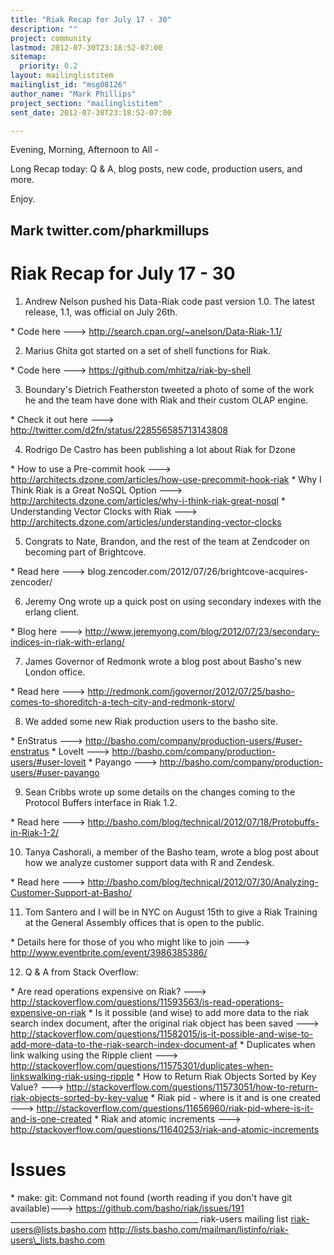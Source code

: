 ```yaml
---
title: "Riak Recap for July 17 - 30"
description: ""
project: community
lastmod: 2012-07-30T23:18:52-07:00
sitemap:
  priority: 0.2
layout: mailinglistitem
mailinglist_id: "msg08126"
author_name: "Mark Phillips"
project_section: "mailinglistitem"
sent_date: 2012-07-30T23:18:52-07:00

---
```



Evening, Morning, Afternoon to All -

Long Recap today: Q & A, blog posts, new code, production users, and more.

Enjoy.

Mark
twitter.com/pharkmillups
----------------------------------

Riak Recap for July 17 - 30
====================

1) Andrew Nelson pushed his Data-Riak code past version 1.0. The latest
release, 1.1, was official on July 26th.

\* Code here ---> http://search.cpan.org/~anelson/Data-Riak-1.1/

2) Marius Ghita got started on a set of shell functions for Riak.

\* Code here ---> https://github.com/mhitza/riak-by-shell

3) Boundary's Dietrich Featherston tweeted a photo of some of the work he
and the team have done with Riak and their custom OLAP engine.

\* Check it out here ---> http://twitter.com/d2fn/status/228556585713143808

4) Rodrigo De Castro has been publishing a lot about Riak for Dzone

\* How to use a Pre-commit hook --->
http://architects.dzone.com/articles/how-use-precommit-hook-riak
\* Why I Think Riak is a Great NoSQL Option --->
http://architects.dzone.com/articles/why-i-think-riak-great-nosql
\* Understanding Vector Clocks with Riak --->
http://architects.dzone.com/articles/understanding-vector-clocks

5) Congrats to Nate, Brandon, and the rest of the team at Zendcoder on
becoming part of Brightcove.

\* Read here ---> blog.zencoder.com/2012/07/26/brightcove-acquires-zencoder/

6) Jeremy Ong wrote up a quick post on using secondary indexes with the
erlang client.

\* Blog here --->
http://www.jeremyong.com/blog/2012/07/23/secondary-indices-in-riak-with-erlang/

7) James Governor of Redmonk wrote a blog post about Basho's new London
office.

\* Read here --->
http://redmonk.com/jgovernor/2012/07/25/basho-comes-to-shoreditch-a-tech-city-and-redmonk-story/

8) We added some new Riak production users to the basho site.

\* EnStratus ---> http://basho.com/company/production-users/#user-enstratus
\* LoveIt ---> http://basho.com/company/production-users/#user-loveit
\* Payango ---> http://basho.com/company/production-users/#user-payango

9) Sean Cribbs wrote up some details on the changes coming to the Protocol
Buffers interface in Riak 1.2.

\* Read here --->
http://basho.com/blog/technical/2012/07/18/Protobuffs-in-Riak-1-2/

10) Tanya Cashorali, a member of the Basho team, wrote a blog post about
how we analyze customer support data with R and Zendesk.

\* Read here --->
http://basho.com/blog/technical/2012/07/30/Analyzing-Customer-Support-at-Basho/

11) Tom Santero and I will be in NYC on August 15th to give a Riak Training
at the General Assembly offices that is open to the public.

\* Details here for those of you who might like to join --->
http://www.eventbrite.com/event/3986385386/

12) Q & A from Stack Overflow:

\* Are read operations expensive on Riak? --->
http://stackoverflow.com/questions/11593563/is-read-operations-expensive-on-riak
\* Is it possible (and wise) to add more data to the riak search index
document, after the original riak object has been saved --->
http://stackoverflow.com/questions/11582015/is-it-possible-and-wise-to-add-more-data-to-the-riak-search-index-document-af
\* Duplicates when link walking using the Ripple client --->
http://stackoverflow.com/questions/11575301/duplicates-when-linkswalking-riak-using-ripple
\* How to Return Riak Objects Sorted by Key Value? --->
http://stackoverflow.com/questions/11573051/how-to-return-riak-objects-sorted-by-key-value
\* Riak pid - where is it and is one created --->
http://stackoverflow.com/questions/11656960/riak-pid-where-is-it-and-is-one-created
\* Riak and atomic increments --->
http://stackoverflow.com/questions/11640253/riak-and-atomic-increments

# Issues

\* make: git: Command not found (worth reading if you don't have git
available)---> https://github.com/basho/riak/issues/191
\_\_\_\_\_\_\_\_\_\_\_\_\_\_\_\_\_\_\_\_\_\_\_\_\_\_\_\_\_\_\_\_\_\_\_\_\_\_\_\_\_\_\_\_\_\_\_
riak-users mailing list
riak-users@lists.basho.com
http://lists.basho.com/mailman/listinfo/riak-users\_lists.basho.com

